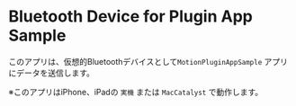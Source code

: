# Bluetooth Device for Plugin App Sample
このアプリは、仮想的Bluetoothデバイスとして`MotionPluginAppSample` アプリにデータを送信します。

※このアプリはiPhone、iPadの `実機` または `MacCatalyst` で動作します。
